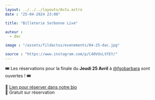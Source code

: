 ```yaml
---
layout: ../../../layouts/Actu.astro
date : "25-04-2024 23:00"

title: "Billeterie Sorbonne Live"

auteur :
  - dac

image : "/assets/fildactus/evenements/04-25-dac.jpg"

source : "https://www.instagram.com/p/C40VdsLtFEY/"
---
```


🎟 Les réservations pour la finale du __Jeudi 25 Avril__ à [@fgobarbara](https://www.instagram.com/fgobarbara/) sont ouvertes ! 🎟

🔗 [Lien pour réserver dans notre bio](https://www.billetweb.fr/grande-finale-sorbonne-live-2024)  
💸 Gratuit sur réservation